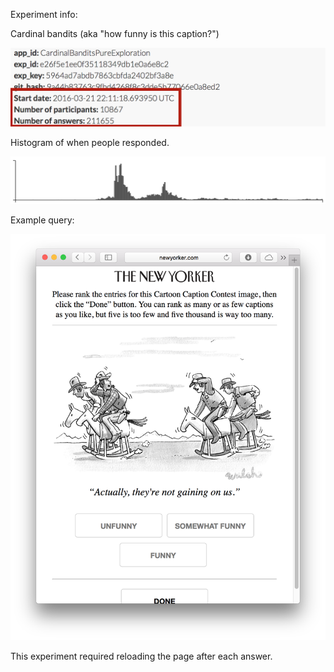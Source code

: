 Experiment info:

Cardinal bandits (aka "how funny is this caption?")

![](info.png)

Histogram of when people responded.

![](histogram.png)

Example query:

![](514_example_query.png)

This experiment required reloading the page after each answer.
